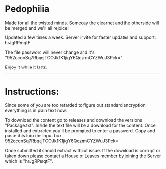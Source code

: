 # Pedophilia

Made for all the twisted minds. Someday the clearnet and the otherside will be merged and we'll all rejoice!

Updated a few times a week. Server invite for faster updates and support: hrJgRPmqtF

The file password will never change and it's "952cconSq7RbqejTCOJk1K1jigY6QczrmCYZWuJ3Pck="

Enjoy it while it lasts.




-------------------------------------------------

# Instructions: 

Since some of you are too retarded to figure out standard encryption everything is in plain text now. 

To download the content go to releases and download the versions "Package.txt". Inside the text file will be a download for the content. Once installed and extracted you'll be prompted to enter a password. Copy and paste this into the input box 952cconSq7RbqejTCOJk1K1jigY6QczrmCYZWuJ3Pck=

Once submitted it should extract without issue. If the download is corrupt or taken down please contact a House of Leaves member by joining the Server which is "hrJgRPmqtF".

